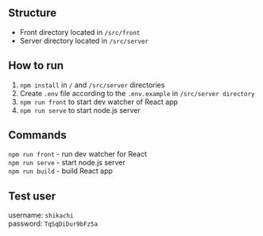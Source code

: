 ## Structure
- Front directory located in `/src/front`
- Server directory located in `/src/server`

## How to run
1. `npm install` in `/` and `/src/server` directories
2. Create `.env` file according to the `.env.example` in `/src/server directory`
3. `npm run front` to start dev watcher of React app
4. `npm run serve` to start node.js server

## Commands
`npm run front` - run dev watcher for React  
`npm run serve` - start node.js server  
`npm run build` - build React app

## Test user
username: `shikachi`  
password: `TqSqDiDur9bFz5a` 